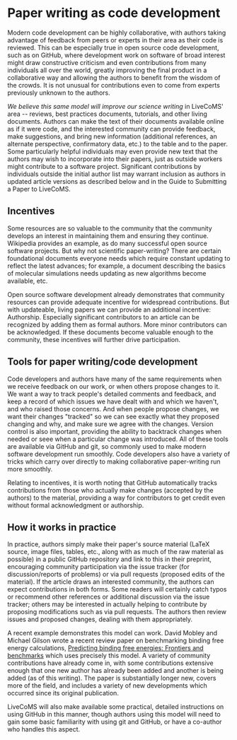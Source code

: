 # Paper writing as code development

Modern code development can be highly collaborative, with authors taking advantage of feedback from peers or experts in their area as their code is reviewed.
This can be especially true in open source code development, such as on GitHub, where development work on software of broad interest might draw constructive criticism and even contributions from many individuals all over the world, greatly improving the final product in a collaborative way and allowing the authors to benefit from the wisdom of the crowds.
It is not unusual for contributions even to come from experts previously unknown to the authors.

*We believe this same model will improve our science writing* in LiveCoMS' area -- reviews, best practices documents, tutorials, and other living documents. 
Authors can make the text of their documents available online as if it were code, and the interested community can provide feedback, make suggestions, and bring new information (additional references, an alternate perspective, confirmatory data, etc.) to the table and to the paper.
Some particularly helpful individuals may even provide new text that the authors may wish to incorporate into their papers, just as outside workers might contribute to a software project. 
Significant contributions by individuals outside the initial author list may warrant inclusion as authors in updated article versions as described below and in the Guide to Submitting a Paper to LiveCoMS.

## Incentives

Some resources are so valuable to the community that the community develops an interest in maintaining them and ensuring they continue.
Wikipedia provides an example, as do many successful open source software projects. 
But why not scientific paper-writing? 
There are certain foundational documents everyone needs which require constant updating to reflect the latest advances; for example, a document describing the basics of molecular simulations needs updating as new algorithms become available, etc. 

Open source software development already demonstrates that community resources can provide adequate incentive for widespread contributions. 
But with updateable, living papers we can provide an additional incentive: Authorship. 
Especially significant contributors to an article can be recognized by adding them as formal authors. 
More minor contributors can be acknowledged.
If these documents become valuable enough to the community, these incentives will further drive participation. 

## Tools for paper writing/code development

Code developers and authors have many of the same requirements when we receive feedback on our work, or when others propose changes to it. 
We want a way to track people's detailed comments and feedback, and keep a record of which issues we have dealt with and which we haven't, and who raised those concerns.
And when people propose changes, we want their changes "tracked" so we can see exactly what they proposed changing and why, and make sure we agree with the changes. 
Version control is also important, providing the ability to backtrack changes when needed or seee when a particular change was introduced.
All of these tools are available via GitHub and git, so commonly used to make modern software development run smoothly. 
Code developers also have a variety of tricks which carry over directly to making collaborative paper-writing run more smoothly.

Relating to incentives, it is worth noting that GitHub automatically tracks contributions from those who actually make changes (accepted by the authors) to the material, providing a way for contributors to get credit even without formal acknowledgment or authorship.

## How it works in practice

In practice, authors simply make their paper's source material (LaTeX source, image files, tables, etc., along with as much of the raw material as possible) in a public GitHub repository and link to this in their preprint, encouraging community participation via the issue tracker (for discussion/reports of problems) or via pull requests (proposed edits of the material).
If the article draws an interested community, the authors can expect contributions in both forms. 
Some readers will certainly catch typos or recommend other references or additional discussion via the issue tracker; others may be interested in actually helping to contribute by proposing modifications such as via pull requests.
The authors then review issues and proposed changes, dealing with them appropriately.

A recent example demonstrates this model can work. 
David Mobley and Michael Gilson wrote a recent review paper on benchmarking binding free energy calculations, [Predicting binding free energies: Frontiers and benchmarks](https://github.com/mobleylab/benchmarksets) which uses precisely this model. 
A variety of community contributions have already come in, with some contributions extensive enough that one new author has already been added and another is being added (as of this writing).
The paper is substantially longer new, covers more of the field, and includes a variety of new developments which occurred since its original publication. 

LiveCoMS will also make available some practical, detailed instructions on using GitHub in this manner, though authors using this model will need to gain some basic familiarity with using git and GitHub, or have a co-author who handles this aspect.
 
